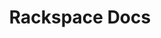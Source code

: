 ---
title: Rackspace Docs
headline: Developer Docs
textline: Welcome to the Developer Docs
weight: 4
outputs:
- HTML
- RSS
- Algolia
type:
product:
product_url:
last_updated_by: 2017-12-31
last_updated_date: 2030-01-01
created_date: 2017-12-31
description: 'Developer Docs'
created_by: 
category: 
cta:
  headline: ''
  textline: ''
  calls_to_action: []
private: false
aliases: []
slug: '/docs'
---